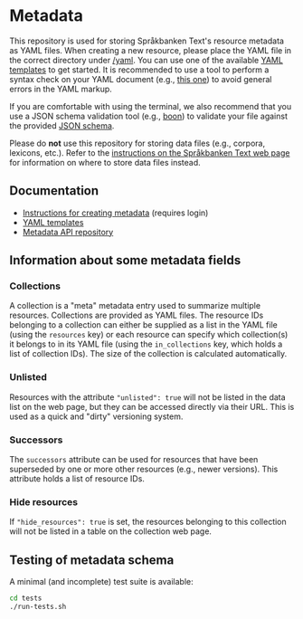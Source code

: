 # Metadata

This repository is used for storing Språkbanken Text's resource metadata as YAML files. When creating a new resource,
please place the YAML file in the correct directory under [/yaml](/yaml). You can use one of the available [YAML
templates](/yaml_templates) to get started. It is recommended to use a tool to perform a syntax check on your YAML
document (e.g., [this one](https://codebeautify.org/yaml-validator)) to avoid general errors in the YAML markup.

If you are comfortable with using the terminal, we also recommend that you use a JSON schema validation tool (e.g.,
[boon](https://github.com/santhosh-tekuri/boon/releases)) to validate your file against the provided [JSON
schema](/schema/metadata.json).

Please do **not** use this repository for storing data files (e.g., corpora, lexicons, etc.). Refer to the [instructions
on the Språkbanken Text web page](https://spraakbanken.gu.se/om/internt/teknik/metadata) for information on where to
store data files instead.

## Documentation

- [Instructions for creating metadata](https://spraakbanken.gu.se/om/internt/teknik/metadata) (requires login)
- [YAML templates](/yaml_templates)
- [Metadata API repository](https://github.com/spraakbanken/metadata-api)

## Information about some metadata fields

### Collections

A collection is a "meta" metadata entry used to summarize multiple resources. Collections are provided as YAML files.
The resource IDs belonging to a collection can either be supplied as a list in the YAML file (using the `resources` key)
or each resource can specify which collection(s) it belongs to in its YAML file (using the `in_collections` key, which
holds a list of collection IDs). The size of the collection is calculated automatically.

### Unlisted

Resources with the attribute `"unlisted": true` will not be listed in the data list on the web page, but they can be
accessed directly via their URL. This is used as a quick and "dirty" versioning system.

### Successors

The `successors` attribute can be used for resources that have been superseded by one or more other resources (e.g.,
newer versions). This attribute holds a list of resource IDs.

### Hide resources

If `"hide_resources": true` is set, the resources belonging to this collection will not be listed in a table on the
collection web page.

## Testing of metadata schema

A minimal (and incomplete) test suite is available:

```bash
cd tests
./run-tests.sh
```
